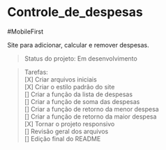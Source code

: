 # Controle_de_despesas

#MobileFirst

Site para adicionar, calcular e remover despesas. 

>Status do projeto: Em desenvolvimento

>Tarefas:<br>
[X] Criar arquivos iniciais <br>
[X] Criar o estilo padrão do site <br>
[] Criar a função da lista de despesas <br>
[] Criar a função de soma das despesas <br>
[] Criar a função de retorno da menor despesa <br>
[] Criar a função de retorno da maior despesa <br>
[X] Tornar o projeto responsivo <br>
[] Revisão geral dos arquivos <br>
[] Edição final do README <br>
